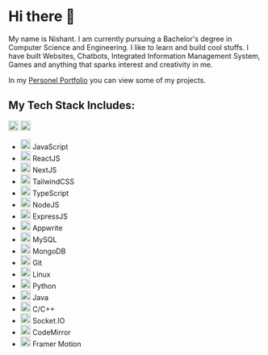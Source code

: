 # Hi there 👋

My name is Nishant. I am currently pursuing a Bachelor's degree in Computer Science and Engineering. I like to learn and build cool stuffs.
I have built Websites, Chatbots, Integrated Information Management System, Games and anything that sparks interest and creativity in me.

In my [Personel Portfolio](https://nishant-app.vercel.app/) you can view some of my projects.

## My Tech Stack Includes:
<img src="https://cdn.worldvectorlogo.com/logos/html-1.svg" alt="HTML5" height="20"/>  <img src="https://upload.wikimedia.org/wikipedia/commons/6/62/CSS3_logo.svg" alt="CSS3" height="20"/>
* <img src="https://logodownload.org/wp-content/uploads/2022/04/javascript-logo.png" alt="JavaScript" height="20"/>  JavaScript
* <img src="https://logowik.com/content/uploads/images/react.jpg" alt="ReactJS" height="20"/>  ReactJS
* <img src="https://seeklogo.com/images/N/next-js-icon-logo-EE302D5DBD-seeklogo.com.png" alt="NextJS" height="20"/>  NextJS
* <img src="https://cdn.worldvectorlogo.com/logos/tailwind-css-2.svg" alt="TailwindCSS" height="20"/>  TailwindCSS
* <img src="https://upload.wikimedia.org/wikipedia/commons/4/4c/Typescript_logo_2020.svg" alt="TypeScript" height="20"/>  TypeScript
* <img src="https://upload.wikimedia.org/wikipedia/commons/d/d9/Node.js_logo.svg" alt="NodeJS" height="20"/>  NodeJS
* <img src="https://img.favpng.com/6/10/20/node-js-express-js-javascript-solution-stack-web-application-png-favpng-DDWUihkSRhCUit2smgJFF9Cgd_t.jpg" alt="ExpressJS" height="20"/>  ExpressJS
* <img src="https://asset.brandfetch.io/idvS_RDVeX/id6dzu5Kbh.svg?updated=1696967448027" alt="Appwrite" height="20"/>  Appwrite
* <img src="https://cdn.worldvectorlogo.com/logos/mysql-logo.svg" alt="MySQL" height="20"/>  MySQL
* <img src="https://www.vhv.rs/dpng/d/145-1450243_mongodb-logo-png-transparent-png.png" alt="MongoDB" height="20"/>  MongoDB
* <img src="https://raw.githubusercontent.com/detain/svg-logos/master/svg/g/git-icon.svg" alt="Git" height="20"/>  Git
* <img src="https://www.logo.wine/a/logo/Linux/Linux-Logo.wine.svg" alt="Framer Motion" height="20"/>  Linux
* <img src="https://upload.wikimedia.org/wikipedia/commons/1/1f/Python_logo_01.svg" alt="Python" height="20"/>  Python
* <img src="https://www.liblogo.com/img-logo/ja362j8d5-java-logo-java-logo-transparent-png-stickpng.png" alt="Java" height="20"/>  Java
* <img src="https://logos-download.com/wp-content/uploads/2022/11/C_Logo-622x700.png" alt="C/C++" height="20"/>  C/C++
* <img src="https://cdn.worldvectorlogo.com/logos/socket-io.svg" alt="Socket.IO" height="20"/>  Socket.IO
* <img src="https://upload.wikimedia.org/wikipedia/commons/8/89/Baboon.svg" alt="CodeMirror" height="20"/>  CodeMirror
* <img src="https://cdn.worldvectorlogo.com/logos/framer-motion.svg" alt="Framer Motion" height="20"/>  Framer Motion




